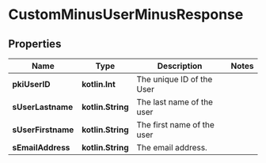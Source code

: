 
# CustomMinusUserMinusResponse

## Properties
Name | Type | Description | Notes
------------ | ------------- | ------------- | -------------
**pkiUserID** | **kotlin.Int** | The unique ID of the User | 
**sUserLastname** | **kotlin.String** | The last name of the user | 
**sUserFirstname** | **kotlin.String** | The first name of the user | 
**sEmailAddress** | **kotlin.String** | The email address. | 



